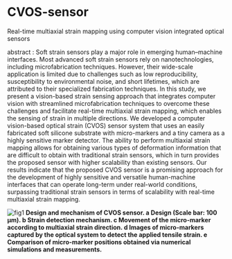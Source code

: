 # CVOS-sensor
Real-time multiaxial strain mapping using computer vision integrated optical sensors

abstract : 
Soft strain sensors play a major role in emerging human–machine interfaces. Most advanced soft strain sensors rely on nanotechnologies, including microfabrication techniques. However, their wide-scale application is limited due to challenges such as low reproducibility, susceptibility to environmental noise, and short lifetimes, which are attributed to their specialized fabrication techniques. In this study, we present a vision-based strain sensing approach that integrates computer vision with streamlined microfabrication techniques to overcome these challenges and facilitate real-time multiaxial strain mapping, which enables the sensing of strain in multiple directions. We developed a computer vision-based optical strain (CVOS) sensor system that uses an easily fabricated soft silicone substrate with micro-markers and a tiny camera as a highly sensitive marker detector. The ability to perform multiaxial strain mapping allows for obtaining various types of deformation information that are difficult to obtain with traditional strain sensors, which in turn provides the proposed sensor with higher scalability than existing sensors. Our results indicate that the proposed CVOS sensor is a promising approach for the development of highly sensitive and versatile human-machine interfaces that can operate long-term under real-world conditions, surpassing traditional strain sensors in terms of scalability with real-time multiaxial strain mapping.

![fig1](https://github.com/HongSungUk/CVOS-sensor/assets/26831528/e74cd8fc-0b5f-4f2b-b0c7-e56628826e76)
**Design and mechanism of CVOS sensor. a Design (Scale bar: 100 µm). b Strain detection mechanism. c Movement of the micro-marker according to multiaxial strain direction. d Images of micro-markers captured by the optical system to detect the applied tensile strain. e Comparison of micro-marker positions obtained via numerical simulations and measurements.**
